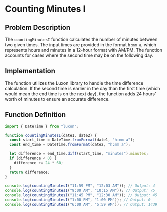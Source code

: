 # Counting Minutes I

## Problem Description

The `countingMinutesI` function calculates the number of minutes between two given times. The input times are provided in the format `h:mm a`, which represents hours and minutes in a 12-hour format with AM/PM. The function accounts for cases where the second time may be on the following day.

## Implementation

The function utilizes the Luxon library to handle the time difference calculation. If the second time is earlier in the day than the first time (which would mean the end time is on the next day), the function adds 24 hours' worth of minutes to ensure an accurate difference.

## Function Definition

```javascript
import { DateTime } from "luxon";

function countingMinutesI(date1, date2) {
  const start_time = DateTime.fromFormat(date1, "h:mm a");
  const end_time = DateTime.fromFormat(date2, "h:mm a");

  let difference = end_time.diff(start_time, "minutes").minutes;
  if (difference < 0) {
    difference += 24 * 60;
  }
  return difference;
}

console.log(countingMinutesI("11:59 PM", "12:03 AM")); // Output: 4
console.log(countingMinutesI("9:00 AM", "10:15 AM")); // Output: 75
console.log(countingMinutesI("11:45 PM", "12:30 AM")); // Output: 45
console.log(countingMinutesI("1:00 PM", "1:00 PM")); // Output: 0
console.log(countingMinutesI("6:00 AM", "5:59 AM")); // Output: 1439